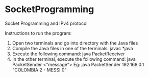 # SocketProgramming
Socket Programming and IPv4 protocol

Instructions to run the program:
1. Open two terminals and go into directory with the Java files
2. Compile the Java files in one of the terminals: javac *java
3. Execute the following command: java PacketReceiver
3. In the other terminal, execute the following command: java PacketSender <IP address of destination> <"message">
   Eg: java PacketSender 192.168.0.1 "COLOMBIA 2 - MESSI 0"
